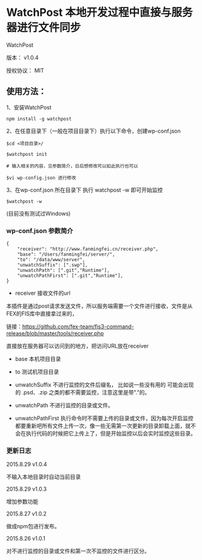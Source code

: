 # WatchPost 本地开发过程中直接与服务器进行文件同步

WatchPost

版本： v1.0.4

授权协议： MIT

## 使用方法：

1、安装WatchPost

    npm install -g watchpost

2、在任意目录下（一般在项目目录下）执行以下命令，创建wp-conf.json

    $cd <项目目录>/

    $watchpost init
    
    # 输入相关的内容，见参数简介，日后想修改可以如此执行也可以 

    $vi wp-config.json 进行修改

3、在wp-conf.json 所在目录下 执行 watchpost -w 即可开始监控

    $watchpost -w


(目前没有测试过Windows)


### wp-conf.json 参数简介

    {
        "receiver": "http://www.fanmingfei.cn/receiver.php",
        "base": "/Users/fanmingfei/server/",
        "to": "/data/www/server",
        "unwatchSuffix": [".swp"],
        "unwatchPath": [".git","Runtime"],
        "unwatchPathFirst": [".git","Runtime"],
    }


* receiver 接收文件的url

本插件是通过post请求发送文件，所以服务端需要一个文件进行接收，文件是从FEX的FIS库中直接拿过来的，

链接：<https://github.com/fex-team/fis3-command-release/blob/master/tools/receiver.php>

直接放在服务器可以访问到的地方，把访问URL放在receiver

* base 本机项目目录

* to 测试机项目目录

* unwatchSuffix 不进行监控的文件后缀名， 比如说一些没有用的 可能会出现的 .psd、.zip 之类的都不需要监控，注意这里是带"."的。

* unwatchPath 不进行监控的目录或文件。

* unwatchPathFirst 执行命令时不需要上传的目录或文件，因为每次开启监控都要重新吧所有文件上传一次，像一些无需第一次更新的目录卸载上面，就不会在执行代码的时候把它上传上了，但是开始监控以后会实时监控这些目录。


### 更新日志

2015.8.29 v1.0.4

不输入本地目录时自动当前目录

2015.8.29 v1.0.3

增加参数功能

2015.8.27 v1.0.2

做成npm包进行发布。

2015.8.26 v1.0.1

对不进行监控的目录或文件和第一次不监控的文件进行区分。
